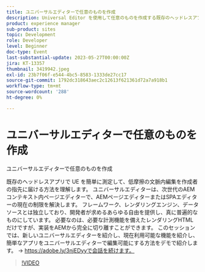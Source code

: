 ```yaml
---
title: ユニバーサルエディターで任意のものを作成
description: Universal Editor を使用して任意のものを作成する既存のヘッドレスアプリが UE を簡単に測定して、低摩擦の文脈内編集を作成者の指先に持ち込む方法を理解します。 ユニバーサルエディターは、次世代のAEMコンテキスト内ページエディターで、AEMページエディターまたはSPAエディターの現在の制限を解決します。 フレームワーク、レンダリングエンジン、データソースとは独立しており、開発者が求めるあらゆる自由を提供し、真に普遍的なものにしています。 必要なのは、必要な計測機能を備えたレンダリングHTMLだけですが、実装をAEMから完全に切り離すことができます。 このセッションでは、新しいユニバーサルエディターを紹介し、現在利用可能な機能を紹介し、簡単なアプリをユニバーサルエディターで編集可能にする方法をデモで紹介します。
product: experience manager
sub-product: sites
topic: Development
role: Developer
level: Beginner
doc-type: Event
last-substantial-update: 2023-05-27T00:00:00Z
jira: KT-13357
thumbnail: 3419942.jpeg
exl-id: 23b7f06f-e544-4bc5-8583-1333de27cc17
source-git-commit: 1792dc318643aec2c12613f621361d72a7a918b1
workflow-type: tm+mt
source-wordcount: '288'
ht-degree: 0%

---
```


# ユニバーサルエディターで任意のものを作成

ユニバーサルエディターで任意のものを作成

既存のヘッドレスアプリで UE を簡単に測定して、低摩擦の文脈内編集を作成者の指先に届ける方法を理解します。 ユニバーサルエディターは、次世代のAEMコンテキスト内ページエディターで、AEMページエディターまたはSPAエディターの現在の制限を解決します。 フレームワーク、レンダリングエンジン、データソースとは独立しており、開発者が求めるあらゆる自由を提供し、真に普遍的なものにしています。 必要なのは、必要な計測機能を備えたレンダリングHTMLだけですが、実装をAEMから完全に切り離すことができます。 このセッションでは、新しいユニバーサルエディターを紹介し、現在利用可能な機能を紹介し、簡単なアプリをユニバーサルエディターで編集可能にする方法をデモで紹介します。 → https://adobe.ly/3njEDyyで会話を続けます。

>[!VIDEO](https://video.tv.adobe.com/v/3419942/?learn=on)

